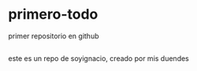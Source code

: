 # primero-todo
primer repositorio en github
## 
este es un repo de soyignacio, creado por mis duendes
